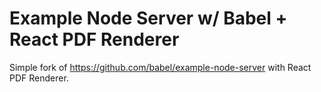 # Example Node Server w/ Babel + React PDF Renderer

Simple fork of https://github.com/babel/example-node-server with React PDF Renderer.
